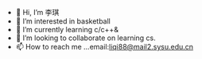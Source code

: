 - 👋 Hi, I’m 李琪
- 👀 I’m interested in basketball
- 🌱 I’m currently learning c/c++&
- 💞️ I’m looking to collaborate on learning cs.
- 📫 How to reach me ...email:liqi88@mail2.sysu.edu.cn

<!---
inlosangeles/inlosangeles is a ✨ special ✨ repository because its `README.md` (this file) appears on your GitHub profile.
You can click the Preview link to take a look at your changes.
--->
